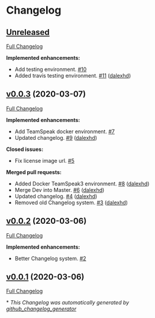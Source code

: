 # Changelog

## [Unreleased](https://github.com/dalexhd/SteamSpeak/tree/HEAD)

[Full Changelog](https://github.com/dalexhd/SteamSpeak/compare/v0.0.3...HEAD)

**Implemented enhancements:**

- Add testing environment. [\#10](https://github.com/dalexhd/SteamSpeak/issues/10)
- Added travis testing environment. [\#11](https://github.com/dalexhd/SteamSpeak/pull/11) ([dalexhd](https://github.com/dalexhd))

## [v0.0.3](https://github.com/dalexhd/SteamSpeak/tree/v0.0.3) (2020-03-07)

[Full Changelog](https://github.com/dalexhd/SteamSpeak/compare/v0.0.2...v0.0.3)

**Implemented enhancements:**

- Add TeamSpeak docker environment. [\#7](https://github.com/dalexhd/SteamSpeak/issues/7)
- Updated changelog. [\#9](https://github.com/dalexhd/SteamSpeak/pull/9) ([dalexhd](https://github.com/dalexhd))

**Closed issues:**

- Fix license image url. [\#5](https://github.com/dalexhd/SteamSpeak/issues/5)

**Merged pull requests:**

- Added Docker TeamSpeak3 environment. [\#8](https://github.com/dalexhd/SteamSpeak/pull/8) ([dalexhd](https://github.com/dalexhd))
- Merge Dev into Master. [\#6](https://github.com/dalexhd/SteamSpeak/pull/6) ([dalexhd](https://github.com/dalexhd))
- Updated changelog. [\#4](https://github.com/dalexhd/SteamSpeak/pull/4) ([dalexhd](https://github.com/dalexhd))
- Removed old Changelog system. [\#3](https://github.com/dalexhd/SteamSpeak/pull/3) ([dalexhd](https://github.com/dalexhd))

## [v0.0.2](https://github.com/dalexhd/SteamSpeak/tree/v0.0.2) (2020-03-06)

[Full Changelog](https://github.com/dalexhd/SteamSpeak/compare/v0.0.1...v0.0.2)

**Implemented enhancements:**

- Better Changelog system. [\#2](https://github.com/dalexhd/SteamSpeak/issues/2)

## [v0.0.1](https://github.com/dalexhd/SteamSpeak/tree/v0.0.1) (2020-03-06)

[Full Changelog](https://github.com/dalexhd/SteamSpeak/compare/db8aa515651f180a5e53d932c5f816d256b51d3d...v0.0.1)



\* *This Changelog was automatically generated by [github_changelog_generator](https://github.com/github-changelog-generator/github-changelog-generator)*
